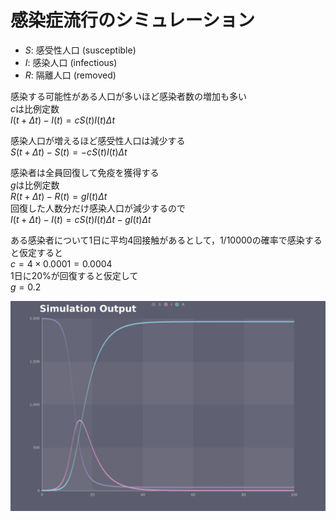 # 感染症流行のシミュレーション

- $S$: 感受性人口 (susceptible)
- $I$: 感染人口 (infectious)
- $R$: 隔離人口 (removed)

感染する可能性がある人口が多いほど感染者数の増加も多い  
$c$は比例定数  
$I(t + \Delta t) - I(t) = cS(t)I(t)\Delta t$

感染人口が増えるほど感受性人口は減少する  
$S(t + \Delta t) - S(t) = -cS(t)I(t)\Delta t$

感染者は全員回復して免疫を獲得する  
$g$は比例定数  
$R(t + \Delta t) - R(t) = gI(t)\Delta t$  
回復した人数分だけ感染人口が減少するので  
$I(t + \Delta t) - I(t) = cS(t)I(t)\Delta t - gI(t)\Delta t$

ある感染者について1日に平均4回接触があるとして，1/10000の確率で感染すると仮定すると  
$c = 4 \times 0.0001 = 0.0004$  
1日に20%が回復すると仮定して  
$g = 0.2$

![Simulation Output](output.png)
